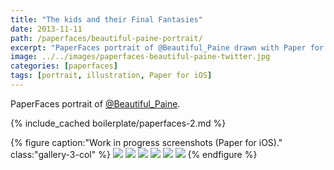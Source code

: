 ```yaml
---
title: "The kids and their Final Fantasies"
date: 2013-11-11
path: /paperfaces/beautiful-paine-portrait/
excerpt: "PaperFaces portrait of @Beautiful_Paine drawn with Paper for iOS on an iPad."
image: ../../images/paperfaces-beautiful-paine-twitter.jpg
categories: [paperfaces]
tags: [portrait, illustration, Paper for iOS]
---
```


PaperFaces portrait of [@Beautiful_Paine](https://twitter.com/Beautiful_Paine).

{% include_cached boilerplate/paperfaces-2.md %}

{% figure caption:"Work in progress screenshots (Paper for iOS)." class:"gallery-3-col" %}
[![](../../images/paperfaces-beautiful-paine-process-1-600.jpg)](../../images/paperfaces-beautiful-paine-process-1-lg.jpg)
[![](../../images/paperfaces-beautiful-paine-process-2-600.jpg)](../../images/paperfaces-beautiful-paine-process-2-lg.jpg)
[![](../../images/paperfaces-beautiful-paine-process-3-600.jpg)](../../images/paperfaces-beautiful-paine-process-3-lg.jpg)
[![](../../images/paperfaces-beautiful-paine-process-4-600.jpg)](../../images/paperfaces-beautiful-paine-process-4-lg.jpg)
[![](../../images/paperfaces-beautiful-paine-process-5-600.jpg)](../../images/paperfaces-beautiful-paine-process-5-lg.jpg)
[![](../../images/paperfaces-beautiful-paine-process-6-600.jpg)](../../images/paperfaces-beautiful-paine-process-6-lg.jpg)
{% endfigure %}

